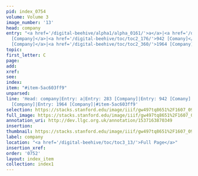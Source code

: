 ```yaml
---
pid: index_0754
volume: Volume 3
image_number: '13'
head: company
entry: "<a href='/digital-beehive/alpha1/alpha_0161/'>a</a>|<a href='/digital-beehive/num2/num_0318/'>283
  [Company]</a>|<a href='/digital-beehive/toc/toc2_176/'>942 [Comany]</a>|<a href='/digital-beehive/toc/toc2_265/'>1358
  [Company]</a>|<a href='/digital-beehive/toc/toc2_360/'>1964 [Company]</a>"
topic: 
first_letter: C
page: 
add: 
xref: 
see: 
index: 
item: "#item-5ac603ff9"
unparsed: 
line: 'Head: company|Entry: a|Entry: 283 [Company]|Entry: 942 [Comany]|Entry: 1358
  [Company]|Entry: 1964 [Company]|#item-5ac603ff9'
selection: https://stacks.stanford.edu/image/iiif/gw497tq8651%2F1607_0956/1532,3196,694,165/full/0/default.jpg
full_image: https://stacks.stanford.edu/image/iiif/gw497tq8651%2F1607_0956/full/full/0/default.jpg
annotation_uri: http://dev.llgc.org.uk/annotation/1537163870349
insertion: 
thumbnail: https://stacks.stanford.edu/image/iiif/gw497tq8651%2F1607_0956/1532,3196,694,165/150,/0/default.jpg
label: company
location: "<a href='/digital-beehive/toc/toc3_13/'>Full Page</a>"
insertion_xref: 
order: '0752'
layout: index_item
collection: index1
---
```

